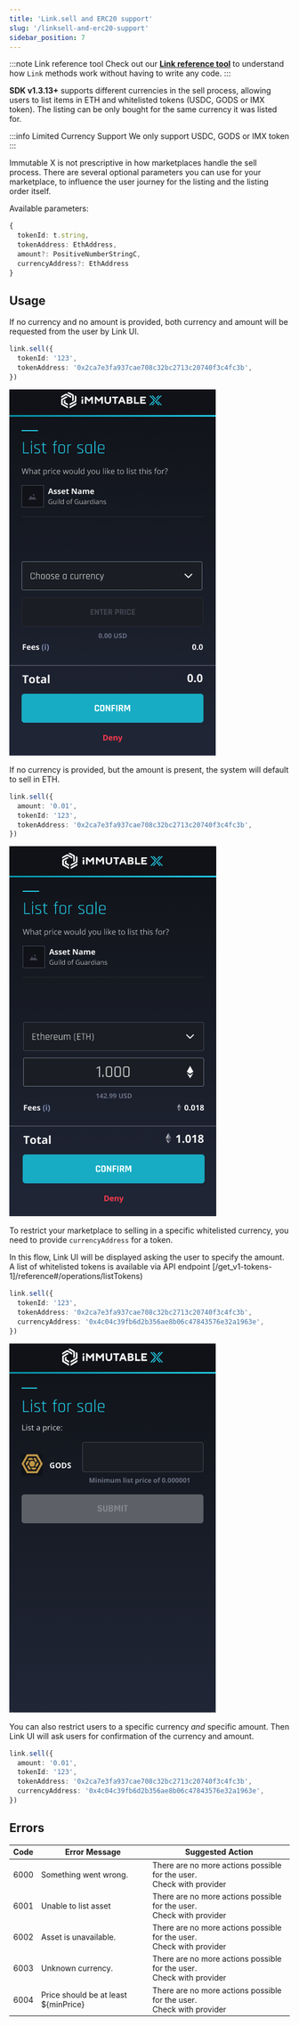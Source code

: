 ```yaml
---
title: 'Link.sell and ERC20 support'
slug: '/linksell-and-erc20-support'
sidebar_position: 7
---
```


:::note Link reference tool
Check out our **[Link reference tool](https://tools.immutable.com/link-reference/)** to understand how `Link` methods work without having to write any code.
:::

**SDK v1.3.13+** supports different currencies in the sell process, allowing users to list items in ETH and whitelisted tokens (USDC, GODS or IMX token). The listing can be only bought for the same currency it was listed for.

:::info Limited Currency Support
We only support USDC, GODS or IMX token
:::

Immutable X is not prescriptive in how marketplaces handle the sell process. There are several optional parameters you can use for your marketplace, to influence the user journey for the listing and the listing order itself.

Available parameters:

```typescript
{
  tokenId: t.string,
  tokenAddress: EthAddress,
  amount?: PositiveNumberStringC,
  currencyAddress?: EthAddress
}
```

## Usage

If no currency and no amount is provided, both currency and amount will be requested from the user by Link UI.

```typescript
link.sell({
  tokenId: '123',
  tokenAddress: '0x2ca7e3fa937cae708c32bc2713c20740f3c4fc3b',
})
```

![List for sale and Select both Amount and Currency](../../../static/img/linksell-and-erc20-support/list-for-sale-select-amount-currency.png 'List for sale and Select both Amount and Currency')

If no currency is provided, but the amount is present, the system will default to sell in ETH.

```typescript
link.sell({
  amount: '0.01',
  tokenId: '123',
  tokenAddress: '0x2ca7e3fa937cae708c32bc2713c20740f3c4fc3b',
})
```

![Default currency is ETH](../../../static/img/linksell-and-erc20-support/list-for-sale-default-eth.png 'Default currency is ETH')

To restrict your marketplace to selling in a specific whitelisted currency, you need to provide `currencyAddress` for a token.

In this flow, Link UI will be displayed asking the user to specify the amount. A list of whitelisted tokens is available via API endpoint [/get_v1-tokens-1]/reference#/operations/listTokens)

```typescript
link.sell({
  tokenId: '123',
  tokenAddress: '0x2ca7e3fa937cae708c32bc2713c20740f3c4fc3b',
  currencyAddress: '0x4c04c39fb6d2b356ae8b06c47843576e32a1963e',
})
```

![Select amount only](../../../static/img/linksell-and-erc20-support/select-amount.png 'Select Amount only')

You can also restrict users to a specific currency _and_ specific amount. Then Link UI will ask users for confirmation of the currency and amount.

```typescript
link.sell({
  amount: '0.01',
  tokenId: '123',
  tokenAddress: '0x2ca7e3fa937cae708c32bc2713c20740f3c4fc3b',
  currencyAddress: '0x4c04c39fb6d2b356ae8b06c47843576e32a1963e',
})
```

## Errors

| Code | Error Message | Suggested Action |
|---|---|---|
| 6000 | Something went wrong. | There are no more actions possible for the user.<br />Check with provider |
| 6001 | Unable to list asset | There are no more actions possible for the user.<br />Check with provider |
| 6002 | Asset is unavailable. | There are no more actions possible for the user.<br />Check with provider |
| 6003 | Unknown currency. | There are no more actions possible for the user.<br />Check with provider |
| 6004 | Price should be at least ${minPrice} | There are no more actions possible for the user.<br />Check with provider |